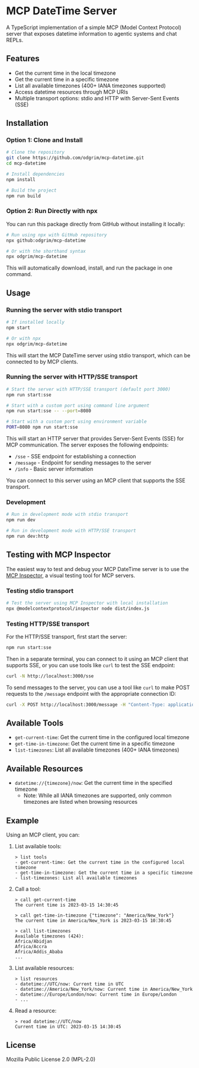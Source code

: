 # MCP DateTime Server

A TypeScript implementation of a simple MCP (Model Context Protocol) server that exposes datetime information to agentic systems and chat REPLs.

## Features

- Get the current time in the local timezone
- Get the current time in a specific timezone
- List all available timezones (400+ IANA timezones supported)
- Access datetime resources through MCP URIs
- Multiple transport options: stdio and HTTP with Server-Sent Events (SSE)

## Installation

### Option 1: Clone and Install

```bash
# Clone the repository
git clone https://github.com/odgrim/mcp-datetime.git
cd mcp-datetime

# Install dependencies
npm install

# Build the project
npm run build
```

### Option 2: Run Directly with npx

You can run this package directly from GitHub without installing it locally:

```bash
# Run using npx with GitHub repository
npx github:odgrim/mcp-datetime

# Or with the shorthand syntax
npx odgrim/mcp-datetime
```

This will automatically download, install, and run the package in one command.

## Usage

### Running the server with stdio transport

```bash
# If installed locally
npm start

# Or with npx
npx odgrim/mcp-datetime
```

This will start the MCP DateTime server using stdio transport, which can be connected to by MCP clients.

### Running the server with HTTP/SSE transport

```bash
# Start the server with HTTP/SSE transport (default port 3000)
npm run start:sse

# Start with a custom port using command line argument
npm run start:sse -- --port=8080

# Start with a custom port using environment variable
PORT=8080 npm run start:sse
```

This will start an HTTP server that provides Server-Sent Events (SSE) for MCP communication. The server exposes the following endpoints:

- `/sse` - SSE endpoint for establishing a connection
- `/message` - Endpoint for sending messages to the server
- `/info` - Basic server information

You can connect to this server using an MCP client that supports the SSE transport.

### Development

```bash
# Run in development mode with stdio transport
npm run dev

# Run in development mode with HTTP/SSE transport
npm run dev:http
```

## Testing with MCP Inspector

The easiest way to test and debug your MCP DateTime server is to use the [MCP Inspector](https://github.com/modelcontextprotocol/inspector), a visual testing tool for MCP servers.

### Testing stdio transport

```bash
# Test the server using MCP Inspector with local installation
npx @modelcontextprotocol/inspector node dist/index.js
```

### Testing HTTP/SSE transport

For the HTTP/SSE transport, first start the server:

```bash
npm run start:sse
```

Then in a separate terminal, you can connect to it using an MCP client that supports SSE, or you can use tools like `curl` to test the SSE endpoint:

```bash
curl -N http://localhost:3000/sse
```

To send messages to the server, you can use a tool like `curl` to make POST requests to the `/message` endpoint with the appropriate connection ID:

```bash
curl -X POST http://localhost:3000/message -H "Content-Type: application/json" -d '{"message": "your message here"}'
```

## Available Tools

- `get-current-time`: Get the current time in the configured local timezone
- `get-time-in-timezone`: Get the current time in a specific timezone
- `list-timezones`: List all available timezones (400+ IANA timezones)

## Available Resources

- `datetime://{timezone}/now`: Get the current time in the specified timezone
  - Note: While all IANA timezones are supported, only common timezones are listed when browsing resources

## Example

Using an MCP client, you can:

1. List available tools:
   ```
   > list tools
   - get-current-time: Get the current time in the configured local timezone
   - get-time-in-timezone: Get the current time in a specific timezone
   - list-timezones: List all available timezones
   ```

2. Call a tool:
   ```
   > call get-current-time
   The current time is 2023-03-15 14:30:45
   
   > call get-time-in-timezone {"timezone": "America/New_York"}
   The current time in America/New_York is 2023-03-15 10:30:45
   
   > call list-timezones
   Available timezones (424):
   Africa/Abidjan
   Africa/Accra
   Africa/Addis_Ababa
   ...
   ```

3. List available resources:
   ```
   > list resources
   - datetime://UTC/now: Current time in UTC
   - datetime://America/New_York/now: Current time in America/New_York
   - datetime://Europe/London/now: Current time in Europe/London
   - ...
   ```

4. Read a resource:
   ```
   > read datetime://UTC/now
   Current time in UTC: 2023-03-15 14:30:45
   ```

## License

Mozilla Public License 2.0 (MPL-2.0) 
